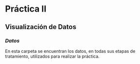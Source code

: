 # Práctica II
## Visualización de Datos

### *Datos*
En esta carpeta se encuentran los datos, en todas sus etapas de tratamiento, utilizados para realizar la práctica.
